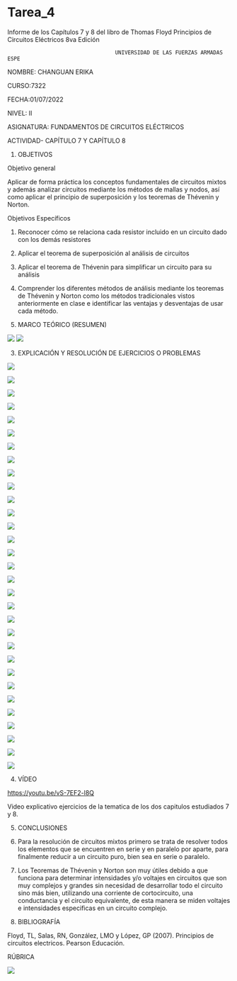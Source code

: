 # Tarea_4

Informe de los Capítulos 7 y 8 del libro de Thomas Floyd Principios de Circuitos Eléctricos 8va Edición

                                      UNIVERSIDAD DE LAS FUERZAS ARMADAS ESPE

NOMBRE: CHANGUAN ERIKA

CURSO:7322

FECHA:01/07/2022

NIVEL: II

ASIGNATURA: FUNDAMENTOS DE CIRCUITOS ELÉCTRICOS

ACTIVIDAD- CAPÍTULO 7 Y CAPÍTULO 8


1. OBJETIVOS

Objetivo general

Aplicar de forma práctica los conceptos fundamentales de circuitos mixtos y 
además analizar circuitos mediante los métodos de mallas y nodos, así como aplicar 
el principio de superposición y los teoremas de Thévenin y Norton.

Objetivos Específicos
   
1.	Reconocer cómo se relaciona cada resistor incluido en un circuito dado con los demás resistores
2.	Aplicar el teorema de superposición al análisis de circuitos
3.	Aplicar el teorema de Thévenin para simplificar un circuito para su análisis
4.	Comprender los diferentes métodos de análisis mediante los teoremas de Thévenin y Norton como 
los métodos tradicionales vistos anteriormente en clase e identificar las ventajas y desventajas de usar cada método.


2. MARCO TEÓRICO (RESUMEN)

![](https://github.com/erichanguan/Tarea_4/blob/main/ejercicio/cap7.1.png)
![](https://github.com/erichanguan/Tarea_4/blob/main/ejercicio/cap8.1.png)


3. EXPLICACIÓN Y RESOLUCIÓN DE EJERCICIOS O PROBLEMAS

![](https://github.com/erichanguan/Tarea_4/blob/main/ejercicio/7.1%20cap7.png)

![](https://github.com/erichanguan/Tarea_4/blob/main/ejercicio/7.2%20cap7.png)

![](https://github.com/erichanguan/Tarea_4/blob/main/ejercicio/7.3%20cap7.png)

![](https://github.com/erichanguan/Tarea_4/blob/main/ejercicio/7.4%20cap7.png)

![](https://github.com/erichanguan/Tarea_4/blob/main/ejercicio/7.5%20cap7.png)

![](https://github.com/erichanguan/Tarea_4/blob/main/ejercicio/7.6%20cap7.png)

![](https://github.com/erichanguan/Tarea_4/blob/main/ejercicio/7.7%20cap7.png)

![](https://github.com/erichanguan/Tarea_4/blob/main/ejercicio/7.8%20cap7.png)

![](https://github.com/erichanguan/Tarea_4/blob/main/ejercicio/7.9%20cap7.png)

![](https://github.com/erichanguan/Tarea_4/blob/main/ejercicio/7.10%20cap7.png)

![](https://github.com/erichanguan/Tarea_4/blob/main/ejercicio/7.11%20cap7.png)

![](https://github.com/erichanguan/Tarea_4/blob/main/ejercicio/7.12%20cap7.png)

![](https://github.com/erichanguan/Tarea_4/blob/main/ejercicio/7.13%20cap7.png)

![](https://github.com/erichanguan/Tarea_4/blob/main/ejercicio/7.14%20cap7.png)

![](https://github.com/erichanguan/Tarea_4/blob/main/ejercicio/7.15%20cap7.png)

![](https://github.com/erichanguan/Tarea_4/blob/main/ejercicio/8.1%20cap8.png)

![](https://github.com/erichanguan/Tarea_4/blob/main/ejercicio/8.2%20cap8.png)

![](https://github.com/erichanguan/Tarea_4/blob/main/ejercicio/8.3%20cap8.png)

![](https://github.com/erichanguan/Tarea_4/blob/main/ejercicio/8.4%20cap8.png)

![](https://github.com/erichanguan/Tarea_4/blob/main/ejercicio/8.5%20cap8.png)

![](https://github.com/erichanguan/Tarea_4/blob/main/ejercicio/8.6%20cap8.png)

![](https://github.com/erichanguan/Tarea_4/blob/main/ejercicio/8.7%20cap8.png)

![](https://github.com/erichanguan/Tarea_4/blob/main/ejercicio/8.8%20cap8.png)

![](https://github.com/erichanguan/Tarea_4/blob/main/ejercicio/8.9%20cap8.png)

![](https://github.com/erichanguan/Tarea_4/blob/main/ejercicio/8.10%20cap8.png)

![](https://github.com/erichanguan/Tarea_4/blob/main/ejercicio/8.11%20cap8.png)

![](https://github.com/erichanguan/Tarea_4/blob/main/ejercicio/8.12%20cap8.png)

![](https://github.com/erichanguan/Tarea_4/blob/main/ejercicio/8.13%20cap8.png)

![](https://github.com/erichanguan/Tarea_4/blob/main/ejercicio/8.14%20cap8.png)

![](https://github.com/erichanguan/Tarea_4/blob/main/ejercicio/8.15%20cap8.png)

![](https://github.com/erichanguan/Tarea_4/blob/main/ejercicio/8.16%20cap8.png)

4. VÍDEO

https://youtu.be/vS-7EF2-l8Q

Video explicativo ejercicios de la tematica de los dos capitulos estudiados 7 y 8.


5. CONCLUSIONES

1.	Para la resolución de circuitos mixtos primero se trata de resolver todos los elementos
que se encuentren en serie y en paralelo por aparte, para finalmente reducir a un circuito puro, 
bien sea en serie o paralelo.

2.	Los Teoremas de Thévenin y Norton son muy útiles debido a que funciona para determinar 
intensidades y/o voltajes en circuitos que son muy complejos y grandes sin necesidad de desarrollar 
todo el circuito sino más bien, utilizando una corriente de cortocircuito, una conductancia y el circuito equivalente,
de esta manera se miden voltajes e intensidades especificas en un circuito complejo.

6. BIBLIOGRAFÍA

Floyd, TL, Salas, RN, González, LMO y López, GP (2007). Principios de circuitos electricos. Pearson Educación.

RÚBRICA

![](https://github.com/doalulema/InformeTarea/blob/main/Tarea.png)


